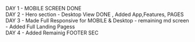 DAY 1 - MOBILE SCREEN DONE </br>
DAY 2 - Hero section - Desktop View DONE , Added App,Features, PAGES <br/>
DAY 3 - Made Full Responsive for MOBILE & Desktop - remaining md screen <br/>
      - Added Full Landing Pagess <br/>
DAY 4 - Added Remainig FOOTER SEC       
